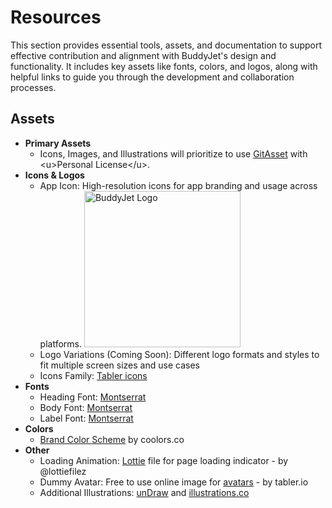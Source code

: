 # Resources

This section provides essential tools, assets, and documentation to support effective contribution and alignment with BuddyJet's design and functionality. It includes key assets like fonts, colors, and logos, along with helpful links to guide you through the development and collaboration processes.

## Assets

* **Primary Assets**
    * Icons, Images, and Illustrations will prioritize to use [GitAsset](https://gitaset.co/) with \<u>Personal License\</u>.
* **Icons & Logos**
    * App Icon: High-resolution icons for app branding and usage across platforms.
      <img src="https://github.com/agil3st/buddyjet/blob/master/assets/icon/icon.jpg?raw=true" alt="BuddyJet Logo" width="250" height="250">
    * Logo Variations (Coming Soon): Different logo formats and styles to fit multiple screen sizes and use cases
    * Icons Family: [Tabler icons](https://tabler.io/icons)
* **Fonts**
    * Heading Font: [Montserrat](https://fonts.google.com/specimen/Montserrat)
    * Body Font: [Montserrat](https://fonts.google.com/specimen/Montserrat)
    * Label Font: [Montserrat](https://fonts.google.com/specimen/Montserrat)
* **Colors**
    * [Brand Color Scheme](https://coolors.co/4169e1-50c878-87ceeb-ffc107-98ff98-2d2d2d-d3d3d3-fffff0) by coolors.co
* **Other**
    * Loading Animation: [Lottie](https://lottiefiles.com/free-animation/loader-yCJNGhsGuz) file for page loading indicator - by @lottiefilez
    * Dummy Avatar: Free to use online image for [avatars](https://tabler.io/avatars) - by tabler.io
    * Additional Illustrations: [unDraw](https://undraw.co/illustrations) and [illustrations.co](https://illlustrations.co/)
